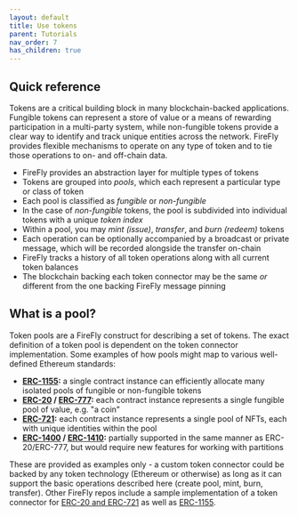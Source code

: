 ```yaml
---
layout: default
title: Use tokens
parent: Tutorials
nav_order: 7
has_children: true
---
```



## Quick reference

Tokens are a critical building block in many blockchain-backed applications. Fungible tokens can represent a store
of value or a means of rewarding participation in a multi-party system, while non-fungible tokens provide a clear
way to identify and track unique entities across the network. FireFly provides flexible mechanisms to operate on
any type of token and to tie those operations to on- and off-chain data.

- FireFly provides an abstraction layer for multiple types of tokens
- Tokens are grouped into _pools_, which each represent a particular type or class of token
- Each pool is classified as _fungible_ or _non-fungible_
- In the case of _non-fungible_ tokens, the pool is subdivided into individual tokens with a unique _token index_
- Within a pool, you may _mint (issue)_, _transfer_, and _burn (redeem)_ tokens
- Each operation can be optionally accompanied by a broadcast or private message, which will be recorded alongside the transfer on-chain
- FireFly tracks a history of all token operations along with all current token balances
- The blockchain backing each token connector may be the same _or_ different from the one backing FireFly message pinning

## What is a pool?

Token pools are a FireFly construct for describing a set of tokens. The exact definition of a token pool
is dependent on the token connector implementation. Some examples of how pools might map to various well-defined
Ethereum standards:

- **[ERC-1155](https://eips.ethereum.org/EIPS/eip-1155):** a single contract instance can efficiently allocate
  many isolated pools of fungible or non-fungible tokens
- **[ERC-20](https://eips.ethereum.org/EIPS/eip-20) / [ERC-777](https://eips.ethereum.org/EIPS/eip-777):**
  each contract instance represents a single fungible pool of value, e.g. "a coin"
- **[ERC-721](https://eips.ethereum.org/EIPS/eip-721):** each contract instance represents a single pool of NFTs,
  each with unique identities within the pool
- **[ERC-1400](https://github.com/ethereum/eips/issues/1411) / [ERC-1410](https://github.com/ethereum/eips/issues/1410):**
  partially supported in the same manner as ERC-20/ERC-777, but would require new features for working with partitions

These are provided as examples only - a custom token connector could be backed by any token technology (Ethereum or otherwise)
as long as it can support the basic operations described here (create pool, mint, burn, transfer). Other FireFly repos include a sample implementation of a token connector for [ERC-20 and ERC-721](https://github.com/hyperledger/firefly-tokens-erc20-erc721) as well as [ERC-1155](https://github.com/hyperledger/firefly-tokens-erc1155).
